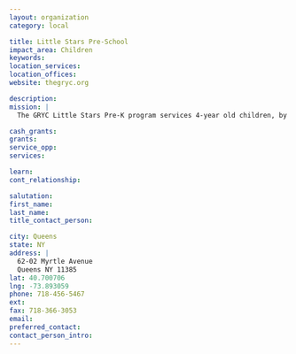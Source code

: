 ```yaml
---
layout: organization
category: local

title: Little Stars Pre-School
impact_area: Children
keywords: 
location_services: 
location_offices: 
website: thegryc.org

description: 
mission: |
  The GRYC Little Stars Pre-K program services 4-year old children, by providing NYS mandated Universal Pre-Kindergarten.Currently, we have four classrooms and three sessions for a total of 9 UPK classes and 162 children.The classes have approximately 18 students each. We teach children according to developmentally appropriate practices as mandated by the NYC DOE Pre-Kindergarten Performance Standards. We focus on promoting the development of the children cognitively (academically), physically, emotionally and socially. To achieve these goals, we follow the Creative Curriculum for Pre-School by Dodge, Colker and Heronman, in a carefully planned environment. Literacy is a part of our learning environment. Multi-cultural and multi-lingual children come together and learn English through play and social interaction, without pressure. We lay the foundation for all their future learning.

cash_grants: 
grants: 
service_opp: 
services: 

learn: 
cont_relationship: 

salutation: 
first_name: 
last_name: 
title_contact_person: 

city: Queens
state: NY
address: |
  62-02 Myrtle Avenue     
  Queens NY 11385
lat: 40.700706
lng: -73.893059
phone: 718-456-5467
ext: 
fax: 718-366-3053
email: 
preferred_contact: 
contact_person_intro: 
---
```


